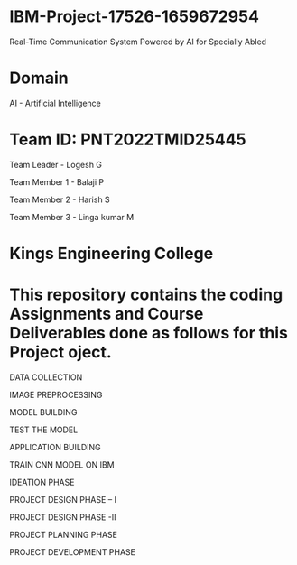 # IBM-Project-17526-1659672954
Real-Time Communication System Powered by AI for Specially Abled

# Domain

AI - Artificial Intelligence 

# Team ID: PNT2022TMID25445

Team Leader - Logesh G

Team Member 1 - Balaji P

Team Member 2 - Harish S

Team Member 3 - Linga kumar M

# Kings Engineering College


# This repository contains the coding Assignments and Course Deliverables done as follows for this Project oject.

DATA COLLECTION

IMAGE PREPROCESSING

MODEL BUILDING

TEST THE MODEL

APPLICATION BUILDING

TRAIN CNN MODEL ON IBM

IDEATION PHASE

PROJECT DESIGN PHASE – I

PROJECT DESIGN PHASE -II

PROJECT PLANNING PHASE

PROJECT DEVELOPMENT PHASE
